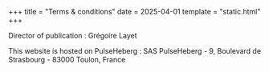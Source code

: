 +++
title = "Terms & conditions"
date = 2025-04-01
template = "static.html"
+++

Director of publication : Grégoire Layet

This website is hosted on PulseHeberg : SAS PulseHeberg - 9, Boulevard de Strasbourg - 83000 Toulon, France